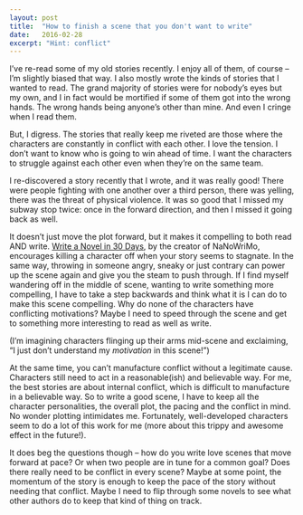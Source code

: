 ```yaml
---
layout: post
title:  "How to finish a scene that you don't want to write"
date:   2016-02-28
excerpt: "Hint: conflict"
---
```



I’ve re-read some of my old stories recently. I enjoy all of them, of course –
I’m slightly biased that way.  I also mostly wrote the kinds of stories that I
wanted to read. The grand majority of stories were for nobody’s eyes but my own,
and I in fact would be mortified if some of them got into the wrong hands. The
wrong hands being anyone’s other than mine. And even I cringe when I read them.

But, I digress. The stories that really keep me riveted are those where the
characters are constantly in conflict with each other. I love the tension. I
don’t want to know who is going to win ahead of time. I want the characters to
struggle against each other even when they’re on the same team.

I re-discovered a story recently that I wrote, and it was really good! There
were people fighting with one another over a third person, there was yelling,
there was the threat of physical violence. It was so good that I missed my
subway stop twice: once in the forward direction, and then I missed it going
back as well.

It doesn’t just move the plot forward, but it makes it compelling to both read
AND write. [Write a Novel in 30
Days](http://www.amazon.com/Write-Novel-Days-Sara-McGrath/dp/0615182364), by the
creator of NaNoWriMo, encourages
killing a character off when your story seems to stagnate. In the same way,
throwing in someone angry, sneaky or just contrary can power up the scene again
and give you the steam to push through. If I find myself wandering off in the
middle of scene, wanting to write something more compelling, I have to take a
step backwards and think what it is I can do to make this scene compelling. Why
do none of the characters have conflicting motivations? Maybe I need to speed
through the scene and get to something more interesting to read as well as
write.

(I’m imagining characters flinging up their arms mid-scene and exclaiming, “I
just don’t understand my *motivation* in this scene!”)

At the same time, you can’t manufacture conflict without a legitimate cause.
Characters still need to act in a reasonable(ish) and believable way. For me,
the best stories are about internal conflict, which is difficult to manufacture
in a believable way. So to write a good scene, I have to keep all the character
personalities, the overall plot, the pacing and the conflict in mind. No wonder
plotting intimidates me. Fortunately, well-developed characters seem to do a lot
of this work for me (more about this trippy and awesome effect in the future!).

It does beg the questions though – how do you write love scenes that move
forward at pace? Or when two people are in tune for a common goal? Does there
really need to be conflict in every scene? Maybe at some point, the momentum of
the story is enough to keep the pace of the story without needing that conflict.
Maybe I need to flip through some novels to see what other authors do to keep
that kind of thing on track.

